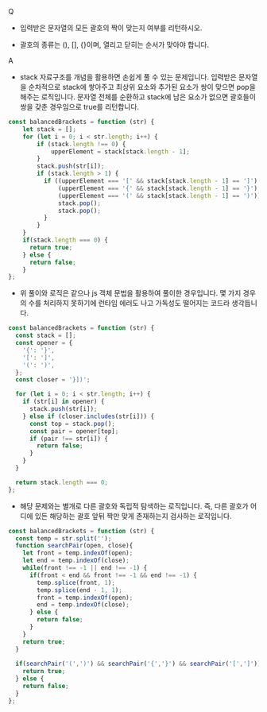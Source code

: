 Q
 - 입력받은 문자열의 모든 괄호의 짝이 맞는지 여부를 리턴하시오.

 - 괄호의 종류는 (), [], {}이며, 열리고 닫히는 순서가 맞아야 합니다. 

 

A
 - stack 자료구조를 개념을 활용하면 손쉽게 풀 수 있는 문제입니다. 입력받은 문자열을 순차적으로 stack에 쌓아주고 최상위 요소와 추가된 요소가 쌍이 맞으면 pop을 해주는 로직입니다. 문자열 전체를 순환하고 stack에 남은 요소가 없으면 괄호들이 쌍을 갖춘 경우임으로 true를 리턴합니다.

```js
const balancedBrackets = function (str) {
    let stack = [];
    for (let i = 0; i < str.length; i++) {
        if (stack.length !== 0) {
            upperElement = stack[stack.length - 1];
        }
        stack.push(str[i]);
        if (stack.length > 1) {
          if ((upperElement === '[' && stack[stack.length - 1] == ']') ||
              (upperElement === '{' && stack[stack.length - 1] == '}') ||
              (upperElement === '(' && stack[stack.length - 1] == ')')) {
              stack.pop();
              stack.pop();
          }
        }
    }
    if(stack.length === 0) {
      return true;
    } else {
      return false;
    }
};
```

 - 위 풀이와 로직은 같으나 js 객체 문법을 활용하여 풀이한 경우입니다. 몇 가지 경우의 수를 처리하지 못하기에 런타임 에러도 나고 가독성도 떨어지는 코드라 생각듭니다.

```js
const balancedBrackets = function (str) {
  const stack = [];
  const opener = {
    '{': '}',
    '[': ']',
    '(': ')',
  };
  const closer = '}])';

  for (let i = 0; i < str.length; i++) {
    if (str[i] in opener) {
      stack.push(str[i]);
    } else if (closer.includes(str[i])) {
      const top = stack.pop();
      const pair = opener[top];
      if (pair !== str[i]) {
        return false;
      }
    }
  }

  return stack.length === 0;
};
```

 - 해당 문제와는 별개로 다른 괄호와 독립적 탐색하는 로직입니다. 즉, 다른 괄호가 어디에 있든 해당하는 괄호 앞뒤 짝만 맞게 존재하는지 검사하는 로직입니다.

```js
const balancedBrackets = function (str) {
  const temp = str.split('');
  function searchPair(open, close){
    let front = temp.indexOf(open);
    let end = temp.indexOf(close);
    while(front !== -1 || end !== -1) {
      if(front < end && front !== -1 && end !== -1) {
        temp.splice(front, 1);
        temp.splice(end - 1, 1);
        front = temp.indexOf(open);
        end = temp.indexOf(close);
      } else {
        return false;
      }
    }
    return true;
  }
  
  if(searchPair('(',')') && searchPair('{','}') && searchPair('[',']')) {
    return true;
  } else {
    return false;
  }
};
```
